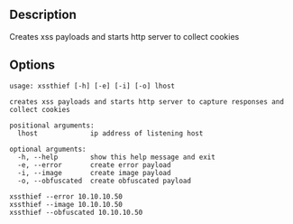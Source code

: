 <h2>Description</h2>

Creates xss payloads and starts http server to collect cookies

<h2>Options</h2>

```
usage: xssthief [-h] [-e] [-i] [-o] lhost

creates xss payloads and starts http server to capture responses and collect cookies

positional arguments:
  lhost             ip address of listening host

optional arguments:
  -h, --help        show this help message and exit
  -e, --error       create error payload
  -i, --image       create image payload
  -o, --obfuscated  create obfuscated payload

xssthief --error 10.10.10.50
xssthief --image 10.10.10.50
xssthief --obfuscated 10.10.10.50
```
